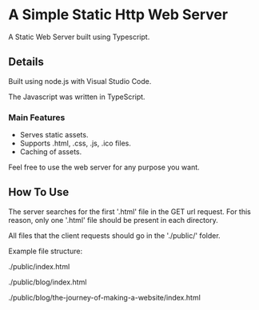 # A Simple Static Http Web Server
A Static Web Server built using Typescript.

## Details
Built using node.js with Visual Studio Code.

The Javascript was written in TypeScript.

### Main Features
- Serves static assets.
- Supports .html, .css, .js, .ico files.
- Caching of assets.

Feel free to use the web server for any purpose you want.

## How To Use
The server searches for the first '.html' file in the GET url request. For this reason, only one '.html' file should be present in each directory.

All files that the client requests should go in the './public/' folder.

Example file structure:

./public/index.html

./public/blog/index.html

./public/blog/the-journey-of-making-a-website/index.html

